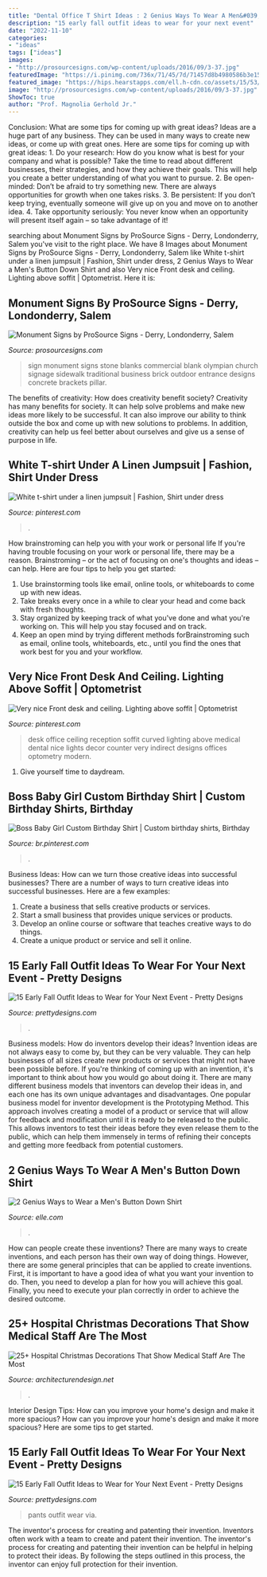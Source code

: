 ```yaml
---
title: "Dental Office T Shirt Ideas : 2 Genius Ways To Wear A Men&#039;s Button Down Shirt"
description: "15 early fall outfit ideas to wear for your next event"
date: "2022-11-10"
categories:
- "ideas"
tags: ["ideas"]
images:
- "http://prosourcesigns.com/wp-content/uploads/2016/09/3-37.jpg"
featuredImage: "https://i.pinimg.com/736x/71/45/7d/71457d8b4980586b3e15fb01dc997792.jpg"
featured_image: "https://hips.hearstapps.com/ell.h-cdn.co/assets/15/53/480x269/gallery-1451344645-06-2.gif?resize=320:*"
image: "http://prosourcesigns.com/wp-content/uploads/2016/09/3-37.jpg"
ShowToc: true
author: "Prof. Magnolia Gerhold Jr."
---
```



Conclusion: What are some tips for coming up with great ideas?
Ideas are a huge part of any business. They can be used in many ways to create new ideas, or come up with great ones. Here are some tips for coming up with great ideas: 1. Do your research: How do you know what is best for your company and what is possible? Take the time to read about different businesses, their strategies, and how they achieve their goals. This will help you create a better understanding of what you want to pursue. 2. Be open-minded: Don’t be afraid to try something new. There are always opportunities for growth when one takes risks. 3. Be persistent: If you don’t keep trying, eventually someone will give up on you and move on to another idea. 4. Take opportunity seriously: You never know when an opportunity will present itself again – so take advantage of it! 
	

		
searching about Monument Signs by ProSource Signs - Derry, Londonderry, Salem you've visit to the right place. We have 8 Images about Monument Signs by ProSource Signs - Derry, Londonderry, Salem like White t-shirt under a linen jumpsuit | Fashion, Shirt under dress, 2 Genius Ways to Wear a Men&#039;s Button Down Shirt and also Very nice Front desk and ceiling. Lighting above soffit | Optometrist. Here it is:
		
    
## Monument Signs By ProSource Signs - Derry, Londonderry, Salem

<img loading=lazy src="http://prosourcesigns.com/wp-content/uploads/2016/09/3-37.jpg" onerror="this.onerror=null;this.src='https://tse4.mm.bing.net/th?id=OIP.r_9-J8MJTIm0JA9MXgiPhAHaHa&amp;pid=15.1';" alt="Monument Signs by ProSource Signs - Derry, Londonderry, Salem">

_Source: prosourcesigns.com_

>sign monument signs stone blanks commercial blank olympian church signage sidewalk traditional business brick outdoor entrance designs concrete brackets pillar. 

	

The benefits of creativity: How does creativity benefit society?
Creativity has many benefits for society. It can help solve problems and make new ideas more likely to be successful. It can also improve our ability to think outside the box and come up with new solutions to problems. In addition, creativity can help us feel better about ourselves and give us a sense of purpose in life.

    
## White T-shirt Under A Linen Jumpsuit | Fashion, Shirt Under Dress

<img loading=lazy src="https://i.pinimg.com/736x/a0/d9/3a/a0d93acb6613be208ebbed01f34e63bd.jpg" onerror="this.onerror=null;this.src='https://tse1.mm.bing.net/th?id=OIP.tRL5PG82fcLIpavwl6ljnAAAAA&amp;pid=15.1';" alt="White t-shirt under a linen jumpsuit | Fashion, Shirt under dress">

_Source: pinterest.com_

>. 

	

How brainstroming can help you with your work or personal life
If you're having trouble focusing on your work or personal life, there may be a reason. Brainstroming – or the act of focusing on one's thoughts and ideas – can help. Here are four tips to help you get started: 
1. Use brainstorming tools like email, online tools, or whiteboards to come up with new ideas. 
2. Take breaks every once in a while to clear your head and come back with fresh thoughts. 
3. Stay organized by keeping track of what you've done and what you're working on. This will help you stay focused and on track. 
4. Keep an open mind by trying different methods forBrainstroming such as email, online tools, whiteboards, etc., until you find the ones that work best for you and your workflow.

    
## Very Nice Front Desk And Ceiling. Lighting Above Soffit | Optometrist

<img loading=lazy src="https://s-media-cache-ak0.pinimg.com/736x/17/cd/00/17cd009fb4b3929629468cf7b4f80a7c.jpg" onerror="this.onerror=null;this.src='https://tse3.mm.bing.net/th?id=OIP.W5vF49vK5j4UqdhyH_o2NgHaFN&amp;pid=15.1';" alt="Very nice Front desk and ceiling. Lighting above soffit | Optometrist">

_Source: pinterest.com_

>desk office ceiling reception soffit curved lighting above medical dental nice lights decor counter very indirect designs offices optometry modern. 

	

1. Give yourself time to daydream.

    
## Boss Baby Girl Custom Birthday Shirt | Custom Birthday Shirts, Birthday

<img loading=lazy src="https://i.pinimg.com/736x/71/45/7d/71457d8b4980586b3e15fb01dc997792.jpg" onerror="this.onerror=null;this.src='https://tse1.mm.bing.net/th?id=OIP.M8s__-BwvzSTzF6ARxvRWgHaHa&amp;pid=15.1';" alt="Boss Baby Girl Custom Birthday Shirt | Custom birthday shirts, Birthday">

_Source: br.pinterest.com_

>. 

	

Business Ideas: How can we turn those creative ideas into successful businesses?
There are a number of ways to turn creative ideas into successful businesses. Here are a few examples: 
1. Create a business that sells creative products or services.
2. Start a small business that provides unique services or products.
3. Develop an online course or software that teaches creative ways to do things. 
4. Create a unique product or service and sell it online.

    
## 15 Early Fall Outfit Ideas To Wear For Your Next Event - Pretty Designs

<img loading=lazy src="http://www.prettydesigns.com/wp-content/uploads/2016/08/Long-Skirt-and-T-shirt.jpg" onerror="this.onerror=null;this.src='https://tse1.mm.bing.net/th?id=OIP.QouqTSGQ90TesPNgwrh1cQHaLH&amp;pid=15.1';" alt="15 Early Fall Outfit Ideas to Wear for Your Next Event - Pretty Designs">

_Source: prettydesigns.com_

>. 

	

Business models: How do inventors develop their ideas?
Invention ideas are not always easy to come by, but they can be very valuable. They can help businesses of all sizes create new products or services that might not have been possible before. If you're thinking of coming up with an invention, it's important to think about how you would go about doing it. There are many different business models that inventors can develop their ideas in, and each one has its own unique advantages and disadvantages.
One popular business model for inventor development is the Prototyping Method. This approach involves creating a model of a product or service that will allow for feedback and modification until it is ready to be released to the public. This allows inventors to test their ideas before they even release them to the public, which can help them immensely in terms of refining their concepts and getting more feedback from potential customers.

    
## 2 Genius Ways To Wear A Men&#039;s Button Down Shirt

<img loading=lazy src="https://hips.hearstapps.com/ell.h-cdn.co/assets/15/53/480x269/gallery-1451344645-06-2.gif?resize=320:*" onerror="this.onerror=null;this.src='https://tse1.mm.bing.net/th?id=OIP.3AL4_0qEzlieACfDwoMIWQAAAA&amp;pid=15.1';" alt="2 Genius Ways to Wear a Men&#039;s Button Down Shirt">

_Source: elle.com_

>. 

	

How can people create these inventions?
There are many ways to create inventions, and each person has their own way of doing things. However, there are some general principles that can be applied to create inventions. First, it is important to have a good idea of what you want your invention to do. Then, you need to develop a plan for how you will achieve this goal. Finally, you need to execute your plan correctly in order to achieve the desired outcome.

    
## 25+ Hospital Christmas Decorations That Show Medical Staff Are The Most

<img loading=lazy src="https://cdn.architecturendesign.net/wp-content/uploads/2015/12/AD-Hospital-Christmas-Decorations-14.jpg" onerror="this.onerror=null;this.src='https://tse4.mm.bing.net/th?id=OIP.qfP0TXnkybGSuCnaD7_pCgHaLG&amp;pid=15.1';" alt="25+ Hospital Christmas Decorations That Show Medical Staff Are The Most">

_Source: architecturendesign.net_

>. 

	

Interior Design Tips: How can you improve your home's design and make it more spacious?
How can you improve your home's design and make it more spacious? Here are some tips to get started.

    
## 15 Early Fall Outfit Ideas To Wear For Your Next Event - Pretty Designs

<img loading=lazy src="https://www.prettydesigns.com/wp-content/uploads/2016/08/White-Pants-and-Black-Top.jpg" onerror="this.onerror=null;this.src='https://tse4.mm.bing.net/th?id=OIP.JgH56ZE8X1vryEIZalvUSAHaJP&amp;pid=15.1';" alt="15 Early Fall Outfit Ideas to Wear for Your Next Event - Pretty Designs">

_Source: prettydesigns.com_

>pants outfit wear via. 

	

The inventor's process for creating and patenting their invention.
Inventors often work with a team to create and patent their invention. The inventor's process for creating and patenting their invention can be helpful in helping to protect their ideas. By following the steps outlined in this process, the inventor can enjoy full protection for their invention.

